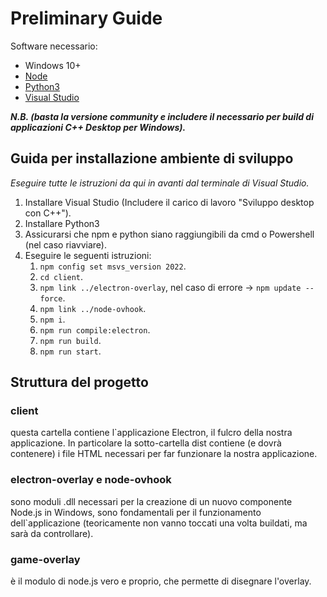 # Preliminary Guide

Software necessario:
* Windows 10+
* [Node](https://nodejs.org/dist/v17.7.2/node-v17.7.2-x64.msi "Node.js")
* [Python3](https://www.python.org/downloads/release/python-3103/ "Python 3")
* [Visual Studio](https://visualstudio.microsoft.com/it/ "Visual Studio Community")

***N.B. (basta la versione community e includere il necessario per build di applicazioni C++ Desktop per Windows).***

## Guida per installazione ambiente di sviluppo

*Eseguire tutte le istruzioni da qui in avanti dal terminale di Visual Studio.*

1. Installare Visual Studio (Includere il carico di lavoro "Sviluppo desktop con C++").
2. Installare Python3
3. Assicurarsi che npm e python siano raggiungibili da cmd o Powershell (nel caso riavviare).
4. Eseguire le seguenti istruzioni:
    1. `npm config set msvs_version 2022`.
    2. `cd client`.
    3. `npm link ../electron-overlay`, nel caso di errore -> `npm update --force`.
    5. `npm link ../node-ovhook`.
    6. `npm i`.
    7. `npm run compile:electron`.
    8. `npm run build`.
    9. `npm run start`.

## Struttura del progetto

### client

questa cartella contiene l`applicazione Electron, il fulcro della nostra applicazione. In particolare la sotto-cartella dist contiene (e dovrà contenere) i file HTML necessari per far funzionare la nostra applicazione.

### electron-overlay e node-ovhook

sono moduli .dll necessari per la creazione di un nuovo componente Node.js in Windows, sono fondamentali per il funzionamento dell`applicazione (teoricamente non vanno toccati una volta buildati, ma sarà da controllare).

### game-overlay

è il modulo di node.js vero e proprio, che permette di disegnare l'overlay. 

